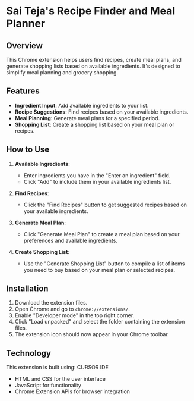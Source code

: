 # Sai Teja's Recipe Finder and Meal Planner

## Overview

This Chrome extension helps users find recipes, create meal plans, and generate shopping lists based on available ingredients. It's designed to simplify meal planning and grocery shopping.

## Features

- **Ingredient Input**: Add available ingredients to your list.
- **Recipe Suggestions**: Find recipes based on your available ingredients.
- **Meal Planning**: Generate meal plans for a specified period.
- **Shopping List**: Create a shopping list based on your meal plan or recipes.

## How to Use

1. **Available Ingredients**:
   - Enter ingredients you have in the "Enter an ingredient" field.
   - Click "Add" to include them in your available ingredients list.

2. **Find Recipes**:
   - Click the "Find Recipes" button to get suggested recipes based on your available ingredients.

3. **Generate Meal Plan**:
   - Click "Generate Meal Plan" to create a meal plan based on your preferences and available ingredients.

4. **Create Shopping List**:
   - Use the "Generate Shopping List" button to compile a list of items you need to buy based on your meal plan or selected recipes.

## Installation

1. Download the extension files.
2. Open Chrome and go to `chrome://extensions/`.
3. Enable "Developer mode" in the top right corner.
4. Click "Load unpacked" and select the folder containing the extension files.
5. The extension icon should now appear in your Chrome toolbar.

## Technology

This extension is built using: CURSOR IDE
- HTML and CSS for the user interface
- JavaScript for functionality
- Chrome Extension APIs for browser integration

